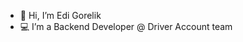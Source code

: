 - 👋 Hi, I’m Edi Gorelik
- 💻 I’m a Backend Developer @ Driver Account team

<!---
edi-gorelik/edi-gorelik is a ✨ special ✨ repository because its `README.md` (this file) appears on your GitHub profile.
You can click the Preview link to take a look at your changes.
--->
